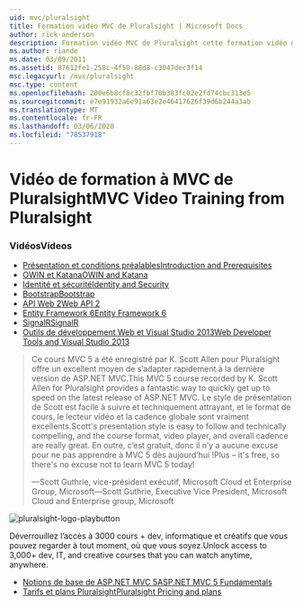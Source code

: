 ```yaml
---
uid: mvc/pluralsight
title: Formation vidéo MVC de Pluralsight | Microsoft Docs
author: rick-anderson
description: Formation vidéo MVC de Pluralsight cette formation vidéo gratuite vous permettra de devenir opérationnel avec ASP.NET MVC. Il couvre tout, de la configuration d’un développement...
ms.author: riande
ms.date: 03/09/2011
ms.assetid: 87612fe1-258c-4f50-88d8-c3047dec3f14
msc.legacyurl: /mvc/pluralsight
msc.type: content
ms.openlocfilehash: 200e6b8cf8c32fbf70b383fc02e2fd74cbc313e5
ms.sourcegitcommit: e7e91932a6e91a63e2e46417626f39d6b244a3ab
ms.translationtype: MT
ms.contentlocale: fr-FR
ms.lasthandoff: 03/06/2020
ms.locfileid: "78537918"
---
```

# <a name="mvc-video-training-from-pluralsight"></a><span data-ttu-id="0e16e-104">Vidéo de formation à MVC de Pluralsight</span><span class="sxs-lookup"><span data-stu-id="0e16e-104">MVC Video Training from Pluralsight</span></span>

### <a name="videos"></a><span data-ttu-id="0e16e-105">Vidéos</span><span class="sxs-lookup"><span data-stu-id="0e16e-105">Videos</span></span>

- [<span data-ttu-id="0e16e-106">Présentation et conditions préalables</span><span class="sxs-lookup"><span data-stu-id="0e16e-106">Introduction and Prerequisites</span></span>](https://pluralsight.com/training/Player?author=scott-allen&name=aspdotnet-mvc5-fundamentals-m1-introduction&mode=live&clip=0&course=aspdotnet-mvc5-fundamentals)
- [<span data-ttu-id="0e16e-107">OWIN et Katana</span><span class="sxs-lookup"><span data-stu-id="0e16e-107">OWIN and Katana</span></span>](https://pluralsight.com/training/Player?author=scott-allen&name=aspdotnet-mvc5-fundamentals-m2-katana&mode=live&clip=0&course=aspdotnet-mvc5-fundamentals)
- [<span data-ttu-id="0e16e-108">Identité et sécurité</span><span class="sxs-lookup"><span data-stu-id="0e16e-108">Identity and Security</span></span>](https://pluralsight.com/training/Player?author=scott-allen&name=aspdotnet-mvc5-fundamentals-m3-identity&mode=live&clip=0&course=aspdotnet-mvc5-fundamentals)
- [<span data-ttu-id="0e16e-109">Bootstrap</span><span class="sxs-lookup"><span data-stu-id="0e16e-109">Bootstrap</span></span>](https://pluralsight.com/training/Player?author=scott-allen&name=aspdotnet-mvc5-fundamentals-m4-bootstrap&mode=live&clip=0&course=aspdotnet-mvc5-fundamentals)
- [<span data-ttu-id="0e16e-110">API Web 2</span><span class="sxs-lookup"><span data-stu-id="0e16e-110">Web API 2</span></span>](https://pluralsight.com/training/Player?author=scott-allen&name=aspdotnet-mvc5-fundamentals-m5-webapi2&mode=live&clip=0&course=aspdotnet-mvc5-fundamentals)
- [<span data-ttu-id="0e16e-111">Entity Framework 6</span><span class="sxs-lookup"><span data-stu-id="0e16e-111">Entity Framework 6</span></span>](https://pluralsight.com/training/Player?author=scott-allen&name=aspdotnet-mvc5-fundamentals-m6-ef6&mode=live&clip=0&course=aspdotnet-mvc5-fundamentals)
- [<span data-ttu-id="0e16e-112">SignalR</span><span class="sxs-lookup"><span data-stu-id="0e16e-112">SignalR</span></span>](https://pluralsight.com/training/Player?author=scott-allen&name=aspdotnet-mvc5-fundamentals-m7-signalr&mode=live&clip=0&course=aspdotnet-mvc5-fundamentals)
- [<span data-ttu-id="0e16e-113">Outils de développement Web et Visual Studio 2013</span><span class="sxs-lookup"><span data-stu-id="0e16e-113">Web Developer Tools and Visual Studio 2013</span></span>](https://pluralsight.com/training/Player?author=scott-allen&name=aspdotnet-mvc5-fundamentals-m8-visualstudio&mode=live&clip=0&course=aspdotnet-mvc5-fundamentals)

> <span data-ttu-id="0e16e-114">Ce cours MVC 5 a été enregistré par K. Scott Allen pour Pluralsight offre un excellent moyen de s’adapter rapidement à la dernière version de ASP.NET MVC.</span><span class="sxs-lookup"><span data-stu-id="0e16e-114">This MVC 5 course recorded by K. Scott Allen for Pluralsight provides a fantastic way to quickly get up to speed on the latest release of ASP.NET MVC.</span></span> <span data-ttu-id="0e16e-115">Le style de présentation de Scott est facile à suivre et techniquement attrayant, et le format de cours, le lecteur vidéo et la cadence globale sont vraiment excellents.</span><span class="sxs-lookup"><span data-stu-id="0e16e-115">Scott's presentation style is easy to follow and technically compelling, and the course format, video player, and overall cadence are really great.</span></span> <span data-ttu-id="0e16e-116">En outre, c’est gratuit, donc il n’y a aucune excuse pour ne pas apprendre à MVC 5 dès aujourd’hui !</span><span class="sxs-lookup"><span data-stu-id="0e16e-116">Plus – it's free, so there's no excuse not to learn MVC 5 today!</span></span>
>
> <span data-ttu-id="0e16e-117">&mdash;Scott Guthrie, vice-président exécutif, Microsoft Cloud et Enterprise Group, Microsoft</span><span class="sxs-lookup"><span data-stu-id="0e16e-117">&mdash;Scott Guthrie, Executive Vice President, Microsoft Cloud and Enterprise group, Microsoft</span></span>

![pluralsight-logo-playbutton](pluralsight/_static/image1.png)

<span data-ttu-id="0e16e-119">Déverrouillez l’accès à 3000 cours + dev, informatique et créatifs que vous pouvez regarder à tout moment, où que vous soyez.</span><span class="sxs-lookup"><span data-stu-id="0e16e-119">Unlock access to 3,000+ dev, IT, and creative courses that you can watch anytime, anywhere.</span></span>

* [<span data-ttu-id="0e16e-120">Notions de base de ASP.NET MVC 5</span><span class="sxs-lookup"><span data-stu-id="0e16e-120">ASP.NET MVC 5 Fundamentals</span></span>](https://www.pluralsight.com/courses/aspdotnet-mvc5-fundamentals)
* [<span data-ttu-id="0e16e-121">Tarifs et plans Pluralsight</span><span class="sxs-lookup"><span data-stu-id="0e16e-121">Pluralsight Pricing and plans</span></span>](https://www.pluralsight.com/pricing)

